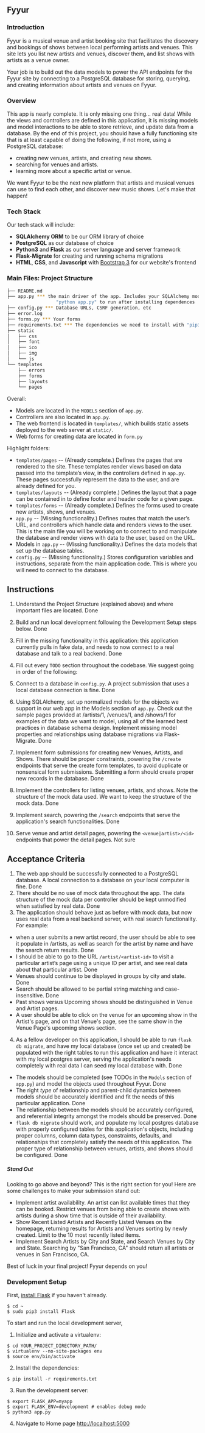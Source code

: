 Fyyur
-----

### Introduction

Fyyur is a musical venue and artist booking site that facilitates the discovery and bookings of shows between local performing artists and venues. This site lets you list new artists and venues, discover them, and list shows with artists as a venue owner.

Your job is to build out the data models to power the API endpoints for the Fyyur site by connecting to a PostgreSQL database for storing, querying, and creating information about artists and venues on Fyyur.

### Overview

This app is nearly complete. It is only missing one thing… real data! While the views and controllers are defined in this application, it is missing models and model interactions to be able to store retrieve, and update data from a database. By the end of this project, you should have a fully functioning site that is at least capable of doing the following, if not more, using a PostgreSQL database:

* creating new venues, artists, and creating new shows.
* searching for venues and artists.
* learning more about a specific artist or venue.

We want Fyyur to be the next new platform that artists and musical venues can use to find each other, and discover new music shows. Let's make that happen!

### Tech Stack

Our tech stack will include:

* **SQLAlchemy ORM** to be our ORM library of choice
* **PostgreSQL** as our database of choice
* **Python3** and **Flask** as our server language and server framework
* **Flask-Migrate** for creating and running schema migrations
* **HTML**, **CSS**, and **Javascript** with [Bootstrap 3](https://getbootstrap.com/docs/3.4/customize/) for our website's frontend

### Main Files: Project Structure

  ```sh
  ├── README.md
  ├── app.py *** the main driver of the app. Includes your SQLAlchemy models.
                    "python app.py" to run after installing dependences
  ├── config.py *** Database URLs, CSRF generation, etc
  ├── error.log
  ├── forms.py *** Your forms
  ├── requirements.txt *** The dependencies we need to install with "pip3 install -r requirements.txt"
  ├── static
  │   ├── css 
  │   ├── font
  │   ├── ico
  │   ├── img
  │   └── js
  └── templates
      ├── errors
      ├── forms
      ├── layouts
      └── pages
  ```

Overall:
* Models are located in the `MODELS` section of `app.py`.
* Controllers are also located in `app.py`.
* The web frontend is located in `templates/`, which builds static assets deployed to the web server at `static/`.
* Web forms for creating data are located in `form.py`


Highlight folders:
* `templates/pages` -- (Already complete.) Defines the pages that are rendered to the site. These templates render views based on data passed into the template’s view, in the controllers defined in `app.py`. These pages successfully represent the data to the user, and are already defined for you.
* `templates/layouts` -- (Already complete.) Defines the layout that a page can be contained in to define footer and header code for a given page.
* `templates/forms` -- (Already complete.) Defines the forms used to create new artists, shows, and venues.
* `app.py` -- (Missing functionality.) Defines routes that match the user’s URL, and controllers which handle data and renders views to the user. This is the main file you will be working on to connect to and manipulate the database and render views with data to the user, based on the URL.
* Models in `app.py` -- (Missing functionality.) Defines the data models that set up the database tables.
* `config.py` -- (Missing functionality.) Stores configuration variables and instructions, separate from the main application code. This is where you will need to connect to the database.


Instructions
-----

1. Understand the Project Structure (explained above) and where important files are located. Done
2. Build and run local development following the Development Setup steps below. Done
3. Fill in the missing functionality in this application: this application currently pulls in fake data, and needs to now connect to a real database and talk to a real backend. Done
3. Fill out every `TODO` section throughout the codebase. We suggest going in order of the following:

  1. Connect to a database in `config.py`. A project submission that uses a local database connection is fine. Done
  2. Using SQLAlchemy, set up normalized models for the objects we support in our web app in the Models section of `app.py`. Check out the sample pages provided at /artists/1, /venues/1, and /shows/1 for examples of the data we want to model, using all of the learned best practices in database schema design. Implement missing model properties and relationships using database migrations via Flask-Migrate. Done
  3. Implement form submissions for creating new Venues, Artists, and Shows. There should be proper constraints, powering the `/create` endpoints that serve the create form templates, to avoid duplicate or nonsensical form submissions. Submitting a form should create proper new records in the database. Done
  4. Implement the controllers for listing venues, artists, and shows. Note the structure of the mock data used. We want to keep the structure of the mock data. Done
  5. Implement search, powering the `/search` endpoints that serve the application's search functionalities. Done
  6. Serve venue and artist detail pages, powering the `<venue|artist>/<id>` endpoints that power the detail pages. Not sure


Acceptance Criteria
-----

1. The web app should be successfully connected to a PostgreSQL database. A local connection to a database on your local computer is fine. Done
2. There should be no use of mock data throughout the app. The data structure of the mock data per controller should be kept unmodified when satisfied by real data. Done
3. The application should behave just as before with mock data, but now uses real data from a real backend server, with real search functionality. For example:
  * when a user submits a new artist record, the user should be able to see it populate in /artists, as well as search for the artist by name and have the search return results. Done
  * I should be able to go to the URL `/artist/<artist-id>` to visit a particular artist’s page using a unique ID per artist, and see real data about that particular artist. Done
  * Venues should continue to be displayed in groups by city and state. Done
  * Search should be allowed to be partial string matching and case-insensitive. Done
  * Past shows versus Upcoming shows should be distinguished in Venue and Artist pages.
  * A user should be able to click on the venue for an upcoming show in the Artist's page, and on that Venue's page, see the same show in the Venue Page's upcoming shows section.
4. As a fellow developer on this application, I should be able to run `flask db migrate`, and have my local database (once set up and created) be populated with the right tables to run this application and have it interact with my local postgres server, serving the application's needs completely with real data I can seed my local database with. Done
  * The models should be completed (see TODOs in the `Models` section of `app.py`) and model the objects used throughout Fyyur. Done
  * The right _type_ of relationship and parent-child dynamics between models should be accurately identified and fit the needs of this particular application. Done
  * The relationship between the models should be accurately configured, and referential integrity amongst the models should be preserved. Done
  * `flask db migrate` should work, and populate my local postgres database with properly configured tables for this application's objects, including proper columns, column data types, constraints, defaults, and relationships that completely satisfy the needs of this application. The proper type of relationship between venues, artists, and shows should be configured. Done

##### Stand Out

Looking to go above and beyond? This is the right section for you! Here are some challenges to make your submission stand out:

*  Implement artist availability. An artist can list available times that they can be booked. Restrict venues from being able to create shows with artists during a show time that is outside of their availability.
* Show Recent Listed Artists and Recently Listed Venues on the homepage, returning results for Artists and Venues sorting by newly created. Limit to the 10 most recently listed items.
* Implement Search Artists by City and State, and Search Venues by City and State. Searching by "San Francisco, CA" should return all artists or venues in San Francisco, CA.

Best of luck in your final project! Fyyur depends on you!

### Development Setup

First, [install Flask](http://flask.pocoo.org/docs/1.0/installation/#install-flask) if you haven't already.

  ```
  $ cd ~
  $ sudo pip3 install Flask
  ```

To start and run the local development server,

1. Initialize and activate a virtualenv:
  ```
  $ cd YOUR_PROJECT_DIRECTORY_PATH/
  $ virtualenv --no-site-packages env
  $ source env/bin/activate
  ```

2. Install the dependencies:
  ```
  $ pip install -r requirements.txt
  ```

3. Run the development server:
  ```
  $ export FLASK_APP=myapp
  $ export FLASK_ENV=development # enables debug mode
  $ python3 app.py
  ```

4. Navigate to Home page [http://localhost:5000](http://localhost:5000)
